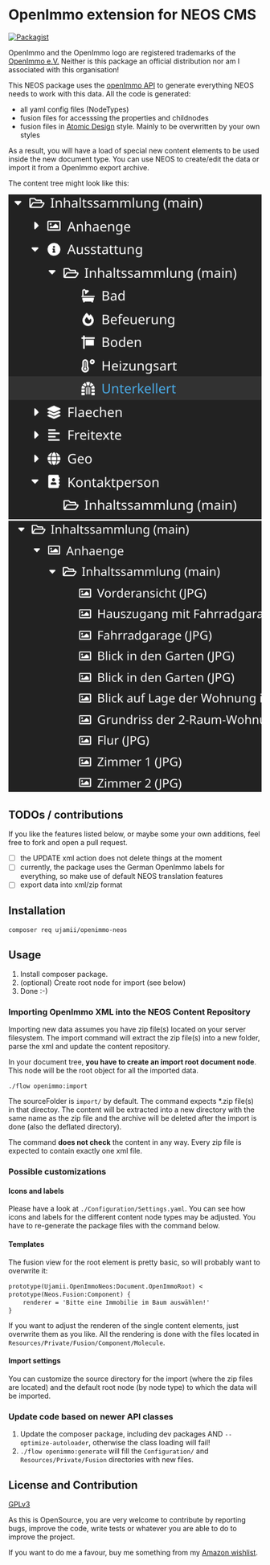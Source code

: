 # OpenImmo extension for NEOS CMS

[![Packagist](https://img.shields.io/packagist/v/ujamii/openimmo-neos.svg?colorB=green&style=flat)](https://packagist.org/packages/ujamii/openimmo-neos)

OpenImmo and the OpenImmo logo are registered trademarks of the [OpenImmo e.V.](http://www.openimmo.de)
Neither is this package an official distribution nor am I associated with this organisation!

This NEOS package uses the [openImmo API](https://github.com/ujamii/openimmo) to generate everything NEOS
needs to work with this data. All the code is generated:
- all yaml config files (NodeTypes)
- fusion files for accesssing the properties and childnodes
- fusion files in [Atomic Design](https://bradfrost.com/blog/post/atomic-web-design/) style. Mainly to be overwritten by your own styles

As a result, you will have a load of special new content elements to be used inside the new document type.
You can use NEOS to create/edit the data or import it from a OpenImmo export archive.

The content tree might look like this:

![An example content tree](./Documentation/content-tree2.png)
![An example content tree](./Documentation/content-tree.png)

## TODOs / contributions

If you like the features listed below, or maybe some your own additions, feel free to fork and open a pull request.

- [ ] the UPDATE xml action does not delete things at the moment 
- [ ] currently, the package uses the German OpenImmo labels for everything, so make use of default NEOS translation features
- [ ] export data into xml/zip format

## Installation

```shell
composer req ujamii/openimmo-neos
```

## Usage

1. Install composer package.
2. (optional) Create root node for import (see below)
3. Done :-)

### Importing OpenImmo XML into the NEOS Content Repository

Importing new data assumes you have zip file(s) located on your server filesystem. The import command
will extract the zip file(s) into a new folder, parse the xml and update the content repository.

In your document tree, **you have to create an import root document node**. This node will be the root
object for all the imported data. 

```shell
./flow openimmo:import
```

The sourceFolder is `import/` by default. The command expects *.zip file(s) in that directoy. 
The content will be extracted into a new directory with the
same name as the zip file and the archive will be deleted after the import is done (also the deflated directory).

The command **does not check** the content in any way. Every zip file is expected to contain exactly one xml file.

### Possible customizations

#### Icons and labels

Please have a look at `./Configuration/Settings.yaml`. You can see how icons and labels for the different
content node types may be adjusted. You have to re-generate the package files with the command below.

#### Templates

The fusion view for the root element is pretty basic, so will probably want to overwrite it:

```neosfusion
prototype(Ujamii.OpenImmoNeos:Document.OpenImmoRoot) < prototype(Neos.Fusion:Component) {
    renderer = 'Bitte eine Immobilie im Baum auswählen!'
}
```

If you want to adjust the renderen of the single content elements, just overwrite them as you like.
All the rendering is done with the files located in `Resources/Private/Fusion/Component/Molecule`.

#### Import settings

You can customize the source directory for the import (where the zip files are located) and the default
root node (by node type) to which the data will be imported.

### Update code based on newer API classes 

1. Update the composer package, including dev packages AND `--optimize-autoloader`, otherwise the class loading will fail!
2. `./flow openimmo:generate` will fill the `Configuration/` and `Resources/Private/Fusion` directories with new files. 

## License and Contribution

[GPLv3](LICENSE)

As this is OpenSource, you are very welcome to contribute by reporting bugs, improve the code, write tests or 
whatever you are able to do to improve the project.

If you want to do me a favour, buy me something from my [Amazon wishlist](https://www.amazon.de/registry/wishlist/2C7LSRMLEAD4F).
